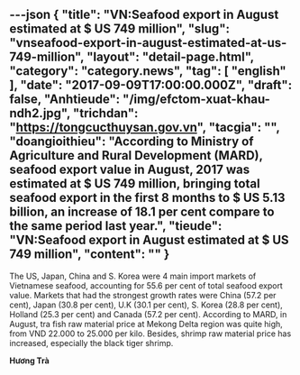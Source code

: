 ---json
{
    "title": "VN:Seafood export in August estimated at $ US 749 million",
    "slug": "vnseafood-export-in-august-estimated-at-us-749-million",
    "layout": "detail-page.html",
    "category": "category.news",
    "tag": [
        "english"
    ],
    "date": "2017-09-09T17:00:00.000Z",
    "draft": false,
    "Anhtieude": "/img/efctom-xuat-khau-ndh2.jpg",
    "trichdan": "https://tongcucthuysan.gov.vn",
    "tacgia": "",
    "doangioithieu": "According to Ministry of Agriculture and Rural Development (MARD), seafood export value in August, 2017 was estimated at $ US 749 million, bringing total seafood export in the first 8 months to $ US 5.13 billion, an increase of 18.1 per cent compare to the same period last year.",
    "tieude": "VN:Seafood export in August estimated at $ US 749 million",
    "__content__": ""
}
---
<p><span style="font-size:14px">The US, Japan, China and S. Korea were 4 main import markets of Vietnamese seafood, accounting for 55.6 per cent of total seafood export value. Markets that had the strongest growth rates were China (57.2 per cent), Japan (30.8 per cent), U.K (30.1 per cent), S. Korea (28.8 per cent), Holland (25.3 per cent) and Canada (57.2 per cent). According to MARD, in August, tra fish raw material price at Mekong Delta region was quite high, from VND 22.000 to 25.000 per kilo. Besides, shrimp raw material price has increased, especially the black tiger shrimp.</span></p>

<p><span style="font-size:14px"><strong>Hương Tr&agrave;</strong></span></p>
